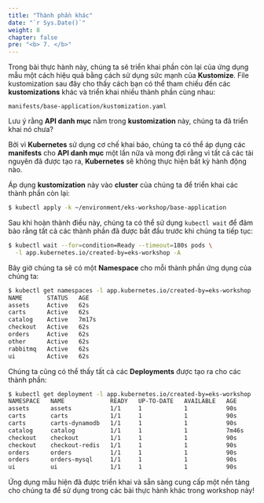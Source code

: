 ```yaml
---
title: "Thành phần khác"
date: "`r Sys.Date()`"
weight: 8
chapter: false
pre: "<b> 7. </b>"
---
```


Trong bài thực hành này, chúng ta sẽ triển khai phần còn lại của ứng dụng mẫu một cách hiệu quả bằng cách sử dụng sức mạnh của **Kustomize**. File kustomization sau đây cho thấy cách bạn có thể tham chiếu đến các **kustomizations** khác và triển khai nhiều thành phần cùng nhau:

```file
manifests/base-application/kustomization.yaml
```


Lưu ý rằng **API danh mục** nằm trong **kustomization** này, chúng ta đã triển khai nó chưa?

Bởi vì **Kubernetes** sử dụng cơ chế khai báo, chúng ta có thể áp dụng các **manifests** cho **API danh mục** một lần nữa và mong đợi rằng vì tất cả các tài nguyên đã được tạo ra, **Kubernetes** sẽ không thực hiện bất kỳ hành động nào.

Áp dụng **kustomization** này vào **cluster** của chúng ta để triển khai các thành phần còn lại:

```bash wait=10
$ kubectl apply -k ~/environment/eks-workshop/base-application
```

Sau khi hoàn thành điều này, chúng ta có thể sử dụng `kubectl wait` để đảm bảo rằng tất cả các thành phần đã được bắt đầu trước khi chúng ta tiếp tục:

```bash timeout=200
$ kubectl wait --for=condition=Ready --timeout=180s pods \
  -l app.kubernetes.io/created-by=eks-workshop -A
```

Bây giờ chúng ta sẽ có một **Namespace** cho mỗi thành phần ứng dụng của chúng ta:

```bash
$ kubectl get namespaces -l app.kubernetes.io/created-by=eks-workshop
NAME       STATUS   AGE
assets     Active   62s
carts      Active   62s
catalog    Active   7m17s
checkout   Active   62s
orders     Active   62s
other      Active   62s
rabbitmq   Active   62s
ui         Active   62s
```

Chúng ta cũng có thể thấy tất cả các **Deployments** được tạo ra cho các thành phần:

```bash
$ kubectl get deployment -l app.kubernetes.io/created-by=eks-workshop -A
NAMESPACE   NAME             READY   UP-TO-DATE   AVAILABLE   AGE
assets      assets           1/1     1            1           90s
carts       carts            1/1     1            1           90s
carts       carts-dynamodb   1/1     1            1           90s
catalog     catalog          1/1     1            1           7m46s
checkout    checkout         1/1     1            1           90s
checkout    checkout-redis   1/1     1            1           90s
orders      orders           1/1     1            1           90s
orders      orders-mysql     1/1     1            1           90s
ui          ui               1/1     1            1           90s
```

Ứng dụng mẫu hiện đã được triển khai và sẵn sàng cung cấp một nền tảng cho chúng ta để sử dụng trong các bài thực hành khác trong workshop này!

